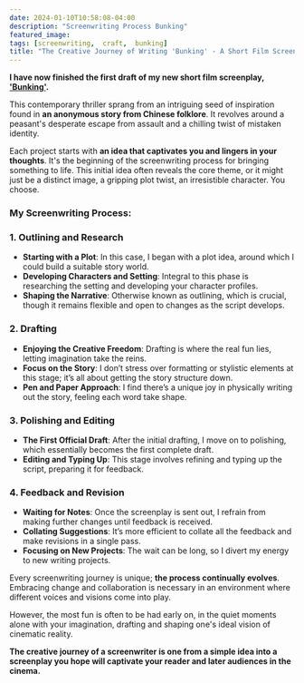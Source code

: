 ```yaml
---
date: 2024-01-10T10:58:08-04:00
description: "Screenwriting Process Bunking"
featured_image: 
tags: [screenwriting,  craft,  bunking]
title: "The Creative Journey of Writing 'Bunking' - A Short Film Screenplay"
---
```


**I have now finished the first draft of my new short film screenplay, ['Bunking'](https://www.charliebury.com/screenplays/bunking/).** 

This contemporary thriller sprang from an intriguing seed of inspiration found in **an anonymous story from Chinese folklore**. It revolves around a peasant's desperate escape from assault and a chilling twist of mistaken identity. 

Each project starts with **an idea that captivates you and lingers in your thoughts**. It's the beginning of the screenwriting process for bringing something to life. This initial idea often reveals the core theme, or it might just be a distinct image, a gripping plot twist, an irresistible character. You choose.   

### My Screenwriting Process:

### 1. Outlining and Research

- **Starting with a Plot**: In this case, I began with a plot idea, around which I could build a suitable story world.
- **Developing Characters and Setting**: Integral to this phase is researching the setting and developing your character profiles.
- **Shaping the Narrative**: Otherwise known as outlining, which is crucial, though it remains flexible and open to changes as the script develops.

### 2. Drafting

- **Enjoying the Creative Freedom**: Drafting is where the real fun lies, letting imagination take the reins.
- **Focus on the Story**: I don’t stress over formatting or stylistic elements at this stage; it’s all about getting the story structure down.
- **Pen and Paper Approach**: I find there’s a unique joy in physically writing out the story, feeling each word take shape. 

### 3. Polishing and Editing

- **The First Official Draft**: After the initial drafting, I move on to polishing, which essentially becomes the first complete draft.
- **Editing and Typing Up**: This stage involves refining and typing up the script, preparing it for feedback.

### 4. Feedback and Revision

- **Waiting for Notes**: Once the screenplay is sent out, I refrain from making further changes until feedback is received.
- **Collating Suggestions**: It’s more efficient to collate all the feedback and make revisions in a single pass.
- **Focusing on New Projects**: The wait can be long, so I divert my energy to new writing projects.

Every screenwriting journey is unique; **the process continually evolves**. Embracing change and collaboration is necessary in an environment where different voices and visions come into play. 

However, the most fun is often to be had early on, in the quiet moments alone with your imagination, drafting and shaping one's ideal vision of cinematic reality.

**The creative journey of a screenwriter is one from a simple idea into a screenplay you hope will captivate your reader and later audiences in the cinema.**

